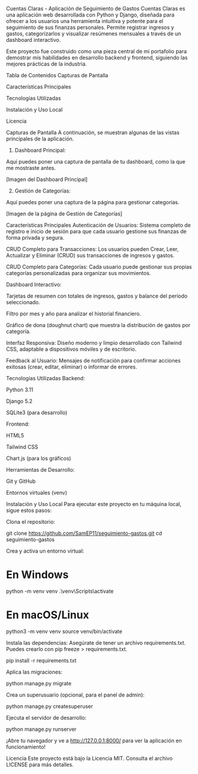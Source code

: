 Cuentas Claras - Aplicación de Seguimiento de Gastos
Cuentas Claras es una aplicación web desarrollada con Python y Django, diseñada para ofrecer a los usuarios una herramienta intuitiva y potente para el seguimiento de sus finanzas personales. Permite registrar ingresos y gastos, categorizarlos y visualizar resúmenes mensuales a través de un dashboard interactivo.

Este proyecto fue construido como una pieza central de mi portafolio para demostrar mis habilidades en desarrollo backend y frontend, siguiendo las mejores prácticas de la industria.

Tabla de Contenidos
Capturas de Pantalla

Características Principales

Tecnologías Utilizadas

Instalación y Uso Local

Licencia

Capturas de Pantalla
A continuación, se muestran algunas de las vistas principales de la aplicación.

1. Dashboard Principal:

Aquí puedes poner una captura de pantalla de tu dashboard, como la que me mostraste antes.

[Imagen del Dashboard Principal]

2. Gestión de Categorías:

Aquí puedes poner una captura de la página para gestionar categorías.

[Imagen de la página de Gestión de Categorías]

Características Principales
Autenticación de Usuarios: Sistema completo de registro e inicio de sesión para que cada usuario gestione sus finanzas de forma privada y segura.

CRUD Completo para Transacciones: Los usuarios pueden Crear, Leer, Actualizar y Eliminar (CRUD) sus transacciones de ingresos y gastos.

CRUD Completo para Categorías: Cada usuario puede gestionar sus propias categorías personalizadas para organizar sus movimientos.

Dashboard Interactivo:

Tarjetas de resumen con totales de ingresos, gastos y balance del período seleccionado.

Filtro por mes y año para analizar el historial financiero.

Gráfico de dona (doughnut chart) que muestra la distribución de gastos por categoría.

Interfaz Responsiva: Diseño moderno y limpio desarrollado con Tailwind CSS, adaptable a dispositivos móviles y de escritorio.

Feedback al Usuario: Mensajes de notificación para confirmar acciones exitosas (crear, editar, eliminar) o informar de errores.

Tecnologías Utilizadas
Backend:

Python 3.11

Django 5.2

SQLite3 (para desarrollo)

Frontend:

HTML5

Tailwind CSS

Chart.js (para los gráficos)

Herramientas de Desarrollo:

Git y GitHub

Entornos virtuales (venv)

Instalación y Uso Local
Para ejecutar este proyecto en tu máquina local, sigue estos pasos:

Clona el repositorio:

git clone https://github.com/SamEP11/seguimiento-gastos.git
cd seguimiento-gastos

Crea y activa un entorno virtual:

# En Windows
python -m venv venv
.\venv\Scripts\activate

# En macOS/Linux
python3 -m venv venv
source venv/bin/activate

Instala las dependencias:
Asegúrate de tener un archivo requirements.txt. Puedes crearlo con pip freeze > requirements.txt.

pip install -r requirements.txt

Aplica las migraciones:

python manage.py migrate

Crea un superusuario (opcional, para el panel de admin):

python manage.py createsuperuser

Ejecuta el servidor de desarrollo:

python manage.py runserver

¡Abre tu navegador y ve a http://127.0.0.1:8000/ para ver la aplicación en funcionamiento!

Licencia
Este proyecto está bajo la Licencia MIT. Consulta el archivo LICENSE para más detalles.
